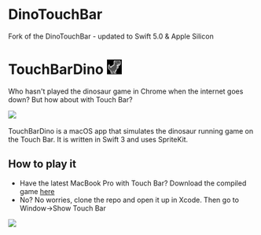 # DinoTouchBar
Fork of the DinoTouchBar - updated to Swift 5.0 &amp; Apple Silicon

# TouchBarDino <img src="Resources/Icon.png" width="30">
Who hasn't played the dinosaur game in Chrome when the internet goes down? But how about with Touch Bar?

<img src="GitHub/poster.png">

TouchBarDino is a macOS app that simulates the dinosaur running game on the Touch Bar. It is written in Swift 3 and uses SpriteKit.

## How to play it
* Have the latest MacBook Pro with Touch Bar? Download the compiled game [here](https://github.com/yuhuili/TouchBarDino/raw/master/Compiled/Dino%202016-11-22%2020-23-19/Dino.zip)
* No? No worries, clone the repo and open it up in Xcode. Then go to Window->Show Touch Bar

<img src="GitHub/play.gif">
